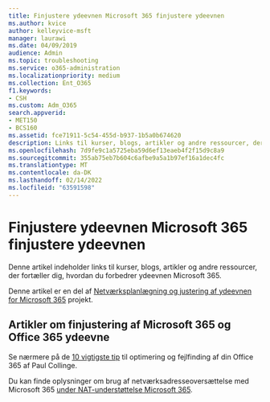 ```yaml
---
title: Finjustere ydeevnen Microsoft 365 finjustere ydeevnen
ms.author: kvice
author: kelleyvice-msft
manager: laurawi
ms.date: 04/09/2019
audience: Admin
ms.topic: troubleshooting
ms.service: o365-administration
ms.localizationpriority: medium
ms.collection: Ent_O365
f1.keywords:
- CSH
ms.custom: Adm_O365
search.appverid:
- MET150
- BCS160
ms.assetid: fce71911-5c54-455d-b937-1b5a0b674620
description: Links til kurser, blogs, artikler og andre ressourcer, der fortæller dig, hvordan du forbedrer ydeevnen for Microsoft 365.
ms.openlocfilehash: 7d9fe9c1a5725eba59d6ef13eaeb4f2f15d9c8a9
ms.sourcegitcommit: 355ab75eb7b604c6afbe9a5a1b97ef16a1dec4fc
ms.translationtype: MT
ms.contentlocale: da-DK
ms.lasthandoff: 02/14/2022
ms.locfileid: "63591598"
---
```

# <a name="tune-microsoft-365-performance"></a>Finjustere ydeevnen Microsoft 365 finjustere ydeevnen

Denne artikel indeholder links til kurser, blogs, artikler og andre ressourcer, der fortæller dig, hvordan du forbedrer ydeevnen Microsoft 365.
  
Denne artikel er en del af [Netværksplanlægning og justering af ydeevnen for Microsoft 365](./network-planning-and-performance.md) projekt.

## <a name="articles-about-fine-tuning-microsoft-365-and-office-365-performance"></a>Artikler om finjustering af Microsoft 365 og Office 365 ydeevne

Se nærmere på de [10 vigtigste tip](/archive/blogs/onthewire/top-10-tips-for-optimising-troubleshooting-your-office-365-network-connectivity) til optimering og fejlfinding af din Office 365 af Paul Collinge.
  
Du kan finde oplysninger om brug af netværksadresseoversættelse med Microsoft 365 [under NAT-understøttelse Microsoft 365](nat-support-with-microsoft-365.md).
